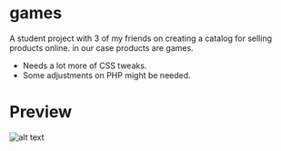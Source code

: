 # games
A student project with 3 of my friends on creating a catalog for selling products online. in our case products are games.
 - Needs a lot more of CSS tweaks.
 - Some adjustments on PHP might be needed.

# Preview
![alt text](https://raw.githubusercontent.com/ofsen/games/master/Design%20Gamev4.png)
